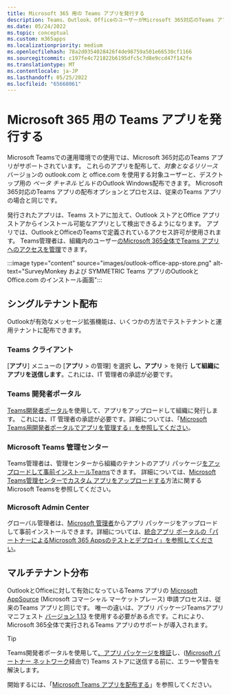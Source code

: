 ```yaml
---
title: Microsoft 365 用の Teams アプリを発行する
description: Teams、Outlook、OfficeのユーザーがMicrosoft 365対応のTeams アプリを検出できるようにします
ms.date: 05/24/2022
ms.topic: conceptual
ms.custom: m365apps
ms.localizationpriority: medium
ms.openlocfilehash: 78a2d0354028426f4de98759a501e66530cf1166
ms.sourcegitcommit: c197fe4c721822b6195dfc5c7d8e9ccd47f142fe
ms.translationtype: MT
ms.contentlocale: ja-JP
ms.lasthandoff: 05/25/2022
ms.locfileid: "65668061"
---
```

# <a name="publish-teams-apps-for-microsoft-365"></a>Microsoft 365 用の Teams アプリを発行する

Microsoft Teamsでの運用環境での使用では、Microsoft 365対応のTeams アプリがサポートされています。 これらのアプリを配布して、*対象となるリリース* バージョンの outlook.com と office.com を使用する対象ユーザーと、デスクトップ用の *ベータ チャネル* ビルドのOutlook Windows配布できます。 Microsoft 365対応のTeams アプリの配布オプションとプロセスは、従来のTeams アプリの場合と同じです。

発行されたアプリは、Teams ストアに加えて、Outlook ストアとOffice アプリ ストアからインストール可能なアプリとして検出できるようになります。 アプリでは、OutlookとOfficeのTeamsで定義されているアクセス許可が使用されます。 Teams管理者は、組織内のユーザー[のMicrosoft 365全体でTeams アプリへのアクセスを管理](/MicrosoftTeams/manage-third-party-teams-apps)できます。

:::image type="content" source="images/outlook-office-app-store.png" alt-text="SurveyMonkey および SYMMETRIC Teams アプリのOutlookとOffice.com のインストール画面":::

## <a name="single-tenant-distribution"></a>シングルテナント配布

Outlookが有効なメッセージ拡張機能は、いくつかの方法でテストテナントと運用テナントに配布できます。

### <a name="teams-client"></a>Teams クライアント

[**アプリ**] メニューの [**アプリ** > の管理] を選択 **し、アプリ** > を発行 **して組織にアプリを送信します**。これには、IT 管理者の承認が必要です。

### <a name="teams-developer-portal"></a>Teams 開発者ポータル

[Teams開発者ポータル](https://dev.teams.microsoft.com/)を使用して、アプリをアップロードして組織に発行します。 これには、IT 管理者の承認が必要です。詳細については、「[Microsoft Teams用開発者ポータルでアプリを管理する」を参照してください](../concepts/build-and-test/teams-developer-portal.md)。

### <a name="microsoft-teams-admin-center"></a>‎Microsoft Teams 管理センター

Teams管理者は、管理センターから組織のテナントのアプリ パッケージ[をアップロードして事前インストールTeams](https://admin.teams.microsoft.com/)できます。 詳細については、[Microsoft Teams管理センターでカスタム アプリをアップロードする](/MicrosoftTeams/upload-custom-apps)方法に関するMicrosoft Teamsを参照してください。

### <a name="microsoft-admin-center"></a>Microsoft Admin Center

グローバル管理者は、[Microsoft 管理者](https://admin.microsoft.com/)からアプリ パッケージをアップロードして事前インストールできます。詳細については、[統合アプリ ポータルの「パートナーによるMicrosoft 365 Appsのテストとデプロイ」を参照してください](/microsoft-365/admin/manage/test-and-deploy-microsoft-365-apps)。

## <a name="multitenant-distribution"></a>マルチテナント分布

OutlookとOfficeに対して有効になっているTeams アプリの [Microsoft AppSource](https://appsource.microsoft.com/) (Microsoft コマーシャル マーケットプレース) 申請プロセスは、従来のTeams アプリと同じです。 唯一の違いは、アプリ パッケージTeamsアプリ マニフェスト [バージョン 1.13](../tabs/how-to/using-teams-client-sdk.md) を使用する必要がある点です。これにより、Microsoft 365全体で実行されるTeams アプリのサポートが導入されます。

> [!TIP]
> Teams開発者ポータルを使用して[、アプリ パッケージを検証](https://dev.teams.microsoft.com/validation)し、([Microsoft パートナー ネットワーク](https://partner.microsoft.com/)経由で) Teams ストアに送信する前に、エラーや警告を解決します。

開始するには、「[Microsoft Teams アプリを配布する](../concepts/deploy-and-publish/apps-publish-overview.md)」を参照してください。
